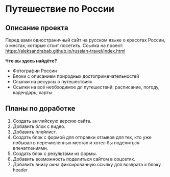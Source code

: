# Путешествие по России

## Описание проекта

Перед вами одностраничный сайт на русском языке о красотах России, о местах, которые стоит посетить. 
Ссылка на проект: https://aleksandrabab.github.io/russian-travel/index.html 

__Что вы здесь найдёте?__

- Фотографии России
- Блоки с описанием природных достопримечательностей
- Ссылки на ресурсы о путешествиях
- Ссылки на всё необходимое дл путешествий: расписание, погоду, кадендарь, карты

## Планы по доработке

1. Создать английскую версию сайта.
2. Добавить блок с видео.
3. Добавить плейлист.
4. Создать блок с формой для отправки отзывов для тех, кто уже побывал в перечисленных местах и хотел бы поделиться впечатлениями. 
5. Создать блок с результами из формы.
6. Добавить возможность поделиться сайтом в соцсетях.
7. Добавить внизу окна фиксированную ссылку для возврата к блоку header
